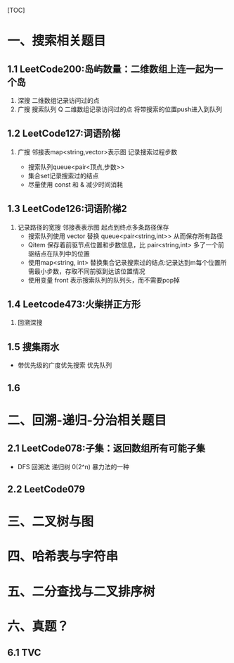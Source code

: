 [TOC]
# 一、搜索相关题目
## 1.1 LeetCode200:岛屿数量：二维数组上连一起为一个岛
1. 深搜  二维数组记录访问过的点
2. 广搜 搜索队列 Q 二维数组记录访问过的点 将带搜索的位置push进入到队列
## 1.2 LeetCode127:词语阶梯
1. 广搜  邻接表map<string,vector<string>>表示图  记录搜索过程步数  
    - 搜索队列queue<pair<顶点,步数>>
    - 集合set<string>记录搜索过的结点
    - 尽量使用 const 和 & 减少时间消耗
## 1.3 LeetCode126:词语阶梯2
1. 记录路径的宽搜 邻接表表示图 起点到终点多条路径保存
    - 搜索队列使用 vector<Qitem> 替换 queue<pair<string,int>> 从而保存所有路径
    - Qitem 保存着前驱节点位置和步数信息，比 pair<string,int> 多了一个前驱结点在队列中的位置
    - 使用map<string, int> 替换集合记录搜索过的结点:记录达到m每个位置所需最小步数，存取不同前驱到达该位置情况
    - 使用变量 front 表示搜索队列的队列头，而不需要pop掉
## 1.4 Leetcode473:火柴拼正方形
1. 回溯深搜
## 1.5 搜集雨水
- 带优先级的广度优先搜索 优先队列

## 1.6 

# 二、回溯-递归-分治相关题目
## 2.1 LeetCode078:子集：返回数组所有可能子集
- DFS 回溯法 递归树 0(2^n) 暴力法的一种
## 2.2 LeetCode079


# 三、二叉树与图



# 四、哈希表与字符串


# 五、二分查找与二叉排序树


# 六、真题？
## 6.1 TVC